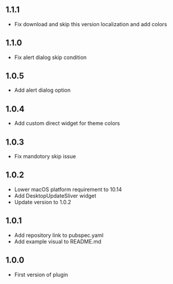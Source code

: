 ## 1.1.1

* Fix download and skip this version localization and add colors

## 1.1.0

* Fix alert dialog skip condition

## 1.0.5

* Add alert dialog option

## 1.0.4

* Add custom direct widget for theme colors

## 1.0.3

* Fix mandotory skip issue

## 1.0.2

* Lower macOS platform requirement to 10.14
* Add DesktopUpdateSliver widget
* Update version to 1.0.2

## 1.0.1

* Add repository link to pubspec.yaml
* Add example visual to README.md

## 1.0.0

* First version of plugin
